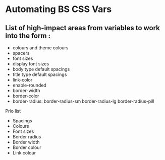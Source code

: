 # Automating BS CSS Vars

## List of high-impact areas from variables to work into the form :
- colours and theme colours
- spacers
- font sizes
- display font sizes
- body type default spacings
- title type default spacings
- link-color
- enable-rounded
- border-width
- border-color
- border-radius: border-radius-sm border-radius-lg border-radius-pill

Prio list

- Spacings
- Colours
- Font sizes
- Border radius
- Border width
- Border colour
- Link colour

